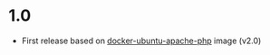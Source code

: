 # 1.0

- First release based on [docker-ubuntu-apache-php](https://github.com/demmonico/docker-ubuntu-apache-php) image (v2.0)
